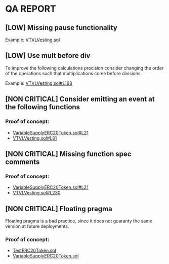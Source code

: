 # QA REPORT

## [LOW] Missing pause functionality


Example: [VTVLVesting.sol](https://github.com/code-423n4/2022-09-vtvl/tree/main/contracts/VTVLVesting.sol)

## [LOW] Use mult before div
To improve the following calculations precision consider changing the order of the operations such that multiplications come before divisions.

Example: [VTVLVesting.sol#L168](https://github.com/code-423n4/2022-09-vtvl/tree/main/contracts/VTVLVesting.sol#L168)

## [NON CRITICAL] Consider emitting an event at the following functions


### Proof of concept:
- [VariableSupplyERC20Token.sol#L21](https://github.com/code-423n4/2022-09-vtvl/tree/main/contracts/token/VariableSupplyERC20Token.sol#L21)
- [VTVLVesting.sol#L81](https://github.com/code-423n4/2022-09-vtvl/tree/main/contracts/VTVLVesting.sol#L81)

## [NON CRITICAL] Missing function spec comments


### Proof of concept:
- [VariableSupplyERC20Token.sol#L21](https://github.com/code-423n4/2022-09-vtvl/tree/main/contracts/token/VariableSupplyERC20Token.sol#L21)
- [VTVLVesting.sol#L230](https://github.com/code-423n4/2022-09-vtvl/tree/main/contracts/VTVLVesting.sol#L230)

## [NON CRITICAL] Floating pragma
Floating pragma is a bad practice, since it does not guaranty the same version at future deployments.

### Proof of concept:
- [TestERC20Token.sol](https://github.com/code-423n4/2022-09-vtvl/tree/main/contracts/test/TestERC20Token.sol)
- [VariableSupplyERC20Token.sol](https://github.com/code-423n4/2022-09-vtvl/tree/main/contracts/token/VariableSupplyERC20Token.sol)
